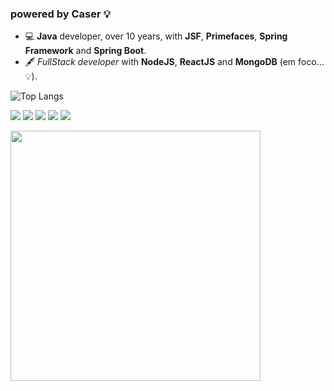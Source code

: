 ### powered by Caser 💡

- 💻 <strong>Java</strong> developer, over 10 years, with <strong>JSF</strong>, <strong>Primefaces</strong>, <strong>Spring Framework</strong> and <strong>Spring Boot</strong>.
- 🖋 <i>FullStack developer</i> with <strong>NodeJS</strong>, <strong>ReactJS</strong> and <strong>MongoDB</strong>  (em foco...💡).

![Top Langs](https://github-readme-stats.vercel.app/api/top-langs/?username=marcelocaser&hide=html&layout=compact)

[<img src="https://img.shields.io/badge/twitter-%231DA1F2.svg?&style=for-the-badge&logo=twitter&logoColor=white" />](https://twitter.com/marcelocaser) [<img src="https://img.shields.io/badge/medium-%2312100E.svg?&style=for-the-badge&logo=medium&logoColor=white" />](https://medium.com/marcelocaser)  [<img src="https://img.shields.io/badge/linkedin-%230077B5.svg?&style=for-the-badge&logo=linkedin&logoColor=white" />](https://www.linkedin.com/in/marcelocaser/) [<img src = "https://img.shields.io/badge/instagram-%23E4405F.svg?&style=for-the-badge&logo=instagram&logoColor=white">](https://www.instagram.com/marcelocaser/) [<img src = "https://img.shields.io/badge/facebook-%231877F2.svg?&style=for-the-badge&logo=facebook&logoColor=white">](https://www.facebook.com/caser.marcelo)

<img src="https://caser-bank-api.herokuapp.com/images/nextjs-conf-ticket.png" width="400px"/> 

<!--
**marcelocaser/marcelocaser** is a ✨ _special_ ✨ repository because its `README.md` (this file) appears on your GitHub profile.

Here are some ideas to get you started:

- 🔭 I’m currently working on ...
- 🌱 I’m currently learning ...
- 👯 I’m looking to collaborate on ...
- 🤔 I’m looking for help with ...
- 💬 Ask me about ...
- 📫 How to reach me: ...
- 😄 Pronouns: ...
- ⚡ Fun fact: ...
-->
